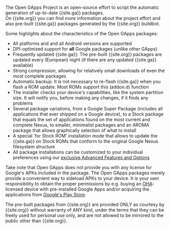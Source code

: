 The Open GApps Project is an open-source effort to script the automatic generation of up-to-date {{site.ga}} packages.<br />On {{site.org}} you can find more information about the project effort and also pre-built {{site.ga}} packages generated by the {{site.org}} buildbot.

Some highlights about the characteristics of the Open GApps packages:

- All platforms and and all Android versions are supported
- DPI-optimized support for **all** Google packages (unlike other GApps)
- Frequently updated {{site.ga}}: The pre-built {{site.org}} packages are updated every (European) night (if there are any updated {{site.ga}} available)
- Strong compression, allowing for relatively small downloads of even the most complete packages
- Automatic backup: It is not necessary to re-flash {{site.ga}} when you flash a ROM update. Most ROMs support this (addon.d) function
- The installer checks your device's capabilities, like the system partition size. It will notify you, before making any changes, if it finds any problems
- Several package variations, from a Google Super Package (includes all applications that ever shipped on a Google device), to a Stock package that equals the set of applications found on the most current and complete Nexus, to smaller, minimalist packages and an AROMA package that allows graphically selection of what to install
- A special 'for Stock ROM' installation mode that allows to update the {{site.ga}} on Stock ROMs that conform to the original Google Nexus filesystem structure
- All package installations can be customized to your individual preferences using our [exclusive Advanced Features and Options](https://github.com/opengapps/opengapps/wiki/Advanced-Features-and-Options)

Take note that Open GApps does not provide you with any license for Google's APKs included in the package.
The Open GApps packages merely provide a convenient way to sideload APKs to your device.
It is your own responsibility to obtain the proper permissions by e.g. buying an [OHA](http://www.openhandsetalliance.com)-licensed device with pre-installed Google Apps and/or acquiring the applications from [Google's Play Store](https://play.google.com/store).

The pre-built packages from {{site.org}} are provided ONLY as courtesy by {{site.org}} without warranty of ANY kind, under the terms that they can be freely used for personal use only, and are not allowed to be mirrored to the public other than {{site.org}}.
